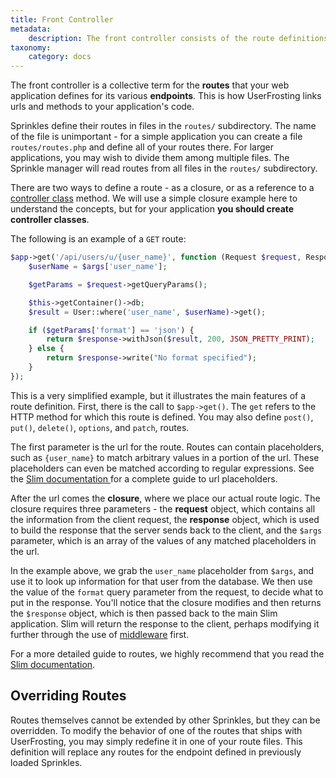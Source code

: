 ```yaml
---
title: Front Controller
metadata:
    description: The front controller consists of the route definitions that UserFrosting uses to process incoming requests from the client.
taxonomy:
    category: docs
---
```


The front controller is a collective term for the **routes** that your web application defines for its various **endpoints**. This is how UserFrosting links urls and methods to your application's code.

Sprinkles define their routes in files in the `routes/` subdirectory. The name of the file is unimportant - for a simple application you can create a file `routes/routes.php` and define all of your routes there. For larger applications, you may wish to divide them among multiple files. The Sprinkle manager will read routes from all files in the `routes/` subdirectory.

There are two ways to define a route - as a closure, or as a reference to a [controller class](/routes-and-controllers/controller-classes) method. We will use a simple closure example here to understand the concepts, but for your application **you should create controller classes**.

The following is an example of a `GET` route:

```php
$app->get('/api/users/u/{user_name}', function (Request $request, Response $response, array $args) {
    $userName = $args['user_name'];

    $getParams = $request->getQueryParams();

    $this->getContainer()->db;
    $result = User::where('user_name', $userName)->get();

    if ($getParams['format'] == 'json') {
        return $response->withJson($result, 200, JSON_PRETTY_PRINT);
    } else {
        return $response->write("No format specified");
    }
});
```

This is a very simplified example, but it illustrates the main features of a route definition. First, there is the call to `$app->get()`. The `get` refers to the HTTP method for which this route is defined. You may also define `post()`, `put()`, `delete()`, `options`, and `patch`, routes.

The first parameter is the url for the route. Routes can contain placeholders, such as `{user_name}` to match arbitrary values in a portion of the url. These placeholders can even be matched according to regular expressions. See the [Slim documentation ](https://www.slimframework.com/docs/v3/objects/router.html#route-placeholders) for a complete guide to url placeholders.

After the url comes the **closure**, where we place our actual route logic. The closure requires three parameters - the **request** object, which contains all the information from the client request, the **response** object, which is used to build the response that the server sends back to the client, and the `$args` parameter, which is an array of the values of any matched placeholders in the url.

In the example above, we grab the `user_name` placeholder from `$args`, and use it to look up information for that user from the database. We then use the value of the `format` query parameter from the request, to decide what to put in the response. You'll notice that the closure modifies and then returns the `$response` object, which is then passed back to the main Slim application. Slim will return the response to the client, perhaps modifying it further through the use of [middleware](https://www.slimframework.com/docs/concepts/middleware.html) first.

For a more detailed guide to routes, we highly recommend that you read the [Slim documentation](https://www.slimframework.com/docs/v3/objects/router.html).

## Overriding Routes

Routes themselves cannot be extended by other Sprinkles, but they can be overridden. To modify the behavior of one of the routes that ships with UserFrosting, you may simply redefine it in one of your route files. This definition will replace any routes for the endpoint defined in previously loaded Sprinkles.
